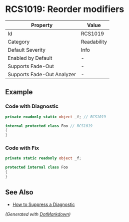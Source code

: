 # RCS1019: Reorder modifiers

| Property                    | Value       |
| --------------------------- | ----------- |
| Id                          | RCS1019     |
| Category                    | Readability |
| Default Severity            | Info        |
| Enabled by Default          | \-          |
| Supports Fade\-Out          | \-          |
| Supports Fade\-Out Analyzer | \-          |

## Example

### Code with Diagnostic

```csharp
private readonly static object _f; // RCS1019

internal protected class Foo // RCS1019
{
}
```

### Code with Fix

```csharp
private static readonly object _f;

protected internal class Foo
{
}
```

## See Also

* [How to Suppress a Diagnostic](../HowToConfigureAnalyzers.md#how-to-suppress-a-diagnostic)


*\(Generated with [DotMarkdown](http://github.com/JosefPihrt/DotMarkdown)\)*